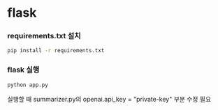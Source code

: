 # flask

### requirements.txt 설치
   ```bash
   pip install -r requirements.txt
   ```

### flask 실행
   ```bash
   python app.py
   ```
실행할 때 summarizer.py의 openai.api_key = "private-key" 부분 수정 필요
